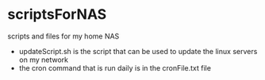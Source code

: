 # scriptsForNAS
scripts and files for my home NAS

- updateScript.sh is the script that can be used to update the linux servers on my network
- the cron command that is run daily is in the cronFile.txt file
